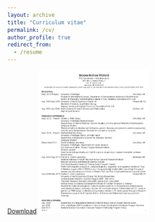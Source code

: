 ```yaml
---
layout: archive
title: "Curriculum vitae"
permalink: /cv/
author_profile: true
redirect_from:
  - /resume
---
```


[Download](https://github.com/bnwolford/bnwolford.github.io/raw/master/files/BW_CV_Aug_2019.pdf)
<a href="https://github.com/bnwolford/bnwolford.github.io/raw/master/files/BW_CV_Aug_2019.pdf" download="BW_CV_Aug_2019.pdf"><img src="../images/BW_CV_Aug_2019_pg1.jpg" height="50%" width="50%"></a>


